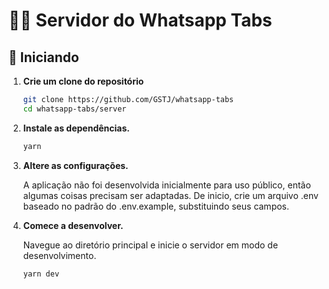 # 👨‍💻 Servidor do Whatsapp Tabs

## 🚀 Iniciando

1.  **Crie um clone do repositório**

    ```sh
    git clone https://github.com/GSTJ/whatsapp-tabs
    cd whatsapp-tabs/server
    ```

2.  **Instale as dependências.**

    ```sh
    yarn
    ```

3.  **Altere as configurações.**

    A aplicação não foi desenvolvida inicialmente para uso público, então algumas coisas precisam ser adaptadas.
    De inicio, crie um arquivo .env baseado no padrão do .env.example, substituindo seus campos.

4.  **Comece a desenvolver.**

    Navegue ao diretório principal e inicie o servidor em modo de desenvolvimento.

    ```sh
    yarn dev
    ```
